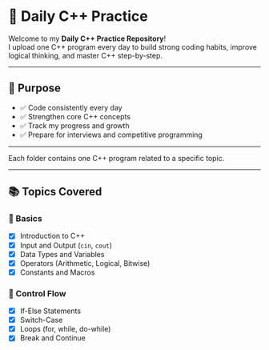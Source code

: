 # 🚀 Daily C++ Practice

Welcome to my **Daily C++ Practice Repository**!  
I upload one C++ program every day to build strong coding habits, improve logical thinking, and master C++ step-by-step.

---

## 🎯 Purpose

- ✅ Code consistently every day
- ✅ Strengthen core C++ concepts
- ✅ Track my progress and growth
- ✅ Prepare for interviews and competitive programming

---


Each folder contains one C++ program related to a specific topic.

---

## 📚 Topics Covered

### 🔰 Basics
- [x] Introduction to C++
- [x] Input and Output (`cin`, `cout`)
- [x] Data Types and Variables
- [x] Operators (Arithmetic, Logical, Bitwise)
- [x] Constants and Macros

### 🔁 Control Flow
- [x] If-Else Statements
- [x] Switch-Case
- [x] Loops (for, while, do-while)
- [x] Break and Continue

### 🔄 Functions
- [x] Function Declaration & Definition
- [x] Function Overloading
- [x] Default Arguments
- [x] Inline Functions
- [x] Recursion

### 🧮 Arrays & Strings
- [x] 1D and 2D Arrays
- [x] String Handling
- [x] Character Arrays
- [x] String Class (`std::string`)

### 🧠 Pointers
- [x] Introduction to Pointers
- [x] Pointers and Arrays
- [x] Pointers to Functions
- [x] Dynamic Memory (`new`, `delete`)
- [x] Pointers with Structures

### 🧱 Object-Oriented Programming (OOP)
- [x] Classes and Objects
- [x] Constructors and Destructors
- [x] Inheritance (Single, Multiple, Multilevel)
- [x] Polymorphism (Function Overriding & Virtual Functions)
- [x] Encapsulation and Abstraction
- [x] Friend Functions
- [x] Static Members
- [x] `this` Pointer

### 🧰 Advanced Concepts
- [x] File Handling (Read/Write)
- [x] Exception Handling
- [x] Templates (Function & Class)
- [x] Namespaces
- [x] Preprocessor Directives
- [x] Type Casting

### 📦 Standard Template Library (STL)
- [x] Vectors
- [x] Lists
- [x] Stacks and Queues
- [x] Maps and Sets
- [x] Pairs
- [x] Iterators
- [x] Useful Algorithms (`sort`, `find`, etc.)

### 🔄 Modern C++ (Optional)
- [ ] Lambda Functions
- [ ] Auto Keyword
- [ ] Range-based Loops
- [ ] Smart Pointers
- [ ] Multithreading

---

## 🛠️ How to Run the Code

> Make sure you have a C++ compiler like `g++` installed.

1. Open terminal or command prompt  
2. Navigate to the day's folder:

```bash
cd Day01
```

Compile and run:
```
g++ program.cpp -o output
./output
```

🧑‍💻 About Me
I’m a passionate C++ learner sharing my daily progress publicly through this repo.
If you're learning too — feel free to follow, fork, or star the repo for motivation!

📬 Contact
GitHub: PREMGUPTA85

Email: prem-gupta100705@gmail.com

“Practice makes progress. One day at a time!” 🌱

```yaml


---

### ✅ What to Do Next?

- Replace `your-username` with your GitHub username  
- Replace `your-email@example.com` with your email (optional)  
- Upload this file as `README.md` in your main folder

---

If you tell me your GitHub **username** and **repo name**, I’ll:
- Add **links** to each topic (like Day01, Day02)
- Auto-check marked topics as ✅ or pending ⏳
- Customize it fully for **your style**
```
